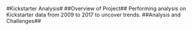 #Kickstarter Analysis#
##Overview of Project##
Performing analysis on Kickstarter data from 2009 to 2017 to uncover trends.
##Analysis and Challenges##
